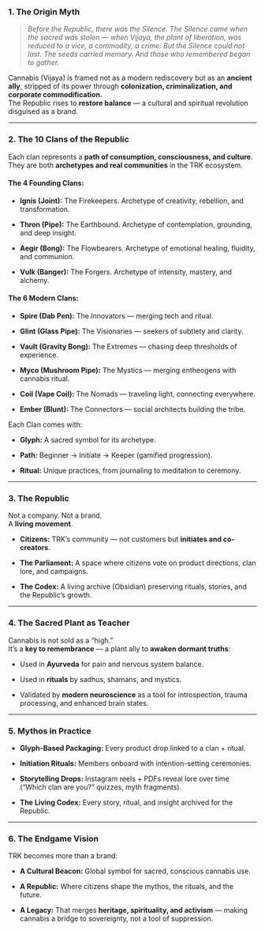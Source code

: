### **1. The Origin Myth**

> _Before the Republic, there was the Silence. The Silence came when the sacred was stolen — when Vijaya, the plant of liberation, was reduced to a vice, a commodity, a crime. But the Silence could not last. The seeds carried memory. And those who remembered began to gather._

Cannabis (Vijaya) is framed not as a modern rediscovery but as an **ancient ally**, stripped of its power through **colonization, criminalization, and corporate commodification.**  
The Republic rises to **restore balance** — a cultural and spiritual revolution disguised as a brand.

---

### **2. The 10 Clans of the Republic**

Each clan represents a **path of consumption, consciousness, and culture**. They are both **archetypes and real communities** in the TRK ecosystem.

#### **The 4 Founding Clans:**

- **Ignis (Joint):** The Firekeepers. Archetype of creativity, rebellion, and transformation.
    
- **Thron (Pipe):** The Earthbound. Archetype of contemplation, grounding, and deep insight.
    
- **Aegir (Bong):** The Flowbearers. Archetype of emotional healing, fluidity, and communion.
    
- **Vulk (Banger):** The Forgers. Archetype of intensity, mastery, and alchemy.
    

#### **The 6 Modern Clans:**

- **Spire (Dab Pen):** The Innovators — merging tech and ritual.
    
- **Glint (Glass Pipe):** The Visionaries — seekers of subtlety and clarity.
    
- **Vault (Gravity Bong):** The Extremes — chasing deep thresholds of experience.
    
- **Myco (Mushroom Pipe):** The Mystics — merging entheogens with cannabis ritual.
    
- **Coil (Vape Coil):** The Nomads — traveling light, connecting everywhere.
    
- **Ember (Blunt):** The Connectors — social architects building the tribe.
    

Each Clan comes with:

- **Glyph:** A sacred symbol for its archetype.
    
- **Path:** Beginner → Initiate → Keeper (gamified progression).
    
- **Ritual:** Unique practices, from journaling to meditation to ceremony.
    

---

### **3. The Republic**

Not a company. Not a brand.  
A **living movement**.

- **Citizens:** TRK’s community — not customers but **initiates and co-creators.**
    
- **The Parliament:** A space where citizens vote on product directions, clan lore, and campaigns.
    
- **The Codex:** A living archive (Obsidian) preserving rituals, stories, and the Republic’s growth.
    

---

### **4. The Sacred Plant as Teacher**

Cannabis is not sold as a “high.”  
It’s a **key to remembrance** — a plant ally to **awaken dormant truths**:

- Used in **Ayurveda** for pain and nervous system balance.
    
- Used in **rituals** by sadhus, shamans, and mystics.
    
- Validated by **modern neuroscience** as a tool for introspection, trauma processing, and enhanced brain states.
    

---

### **5. Mythos in Practice**

- **Glyph-Based Packaging:** Every product drop linked to a clan + ritual.
    
- **Initiation Rituals:** Members onboard with intention-setting ceremonies.
    
- **Storytelling Drops:** Instagram reels + PDFs reveal lore over time (“Which clan are you?” quizzes, myth fragments).
    
- **The Living Codex:** Every story, ritual, and insight archived for the Republic.
    

---

### **6. The Endgame Vision**

TRK becomes more than a brand:

- **A Cultural Beacon:** Global symbol for sacred, conscious cannabis use.
    
- **A Republic:** Where citizens shape the mythos, the rituals, and the future.
    
- **A Legacy:** That merges **heritage, spirituality, and activism** — making cannabis a bridge to sovereignty, not a tool of suppression.